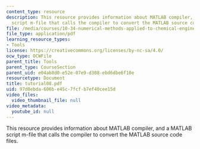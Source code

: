 ```yaml
---
content_type: resource
description: This resource provides information about MATLAB compiler, and a MATLAB
  script m-file that calls the compiler to convert the MATLAB source code files.
file: /media/courses/10-34-numerical-methods-applied-to-chemical-engineering-fall-2005/97d0ebda606be45c7fcfb7ef40cee15d_tutorial08.pdf
file_type: application/pdf
learning_resource_types:
- Tools
license: https://creativecommons.org/licenses/by-nc-sa/4.0/
ocw_type: OCWFile
parent_title: Tools
parent_type: CourseSection
parent_uid: e04ab8d0-e52e-07e9-d308-ebd6dbe6f10e
resourcetype: Document
title: tutorial08.pdf
uid: 97d0ebda-606b-e45c-7fcf-b7ef40cee15d
video_files:
  video_thumbnail_file: null
video_metadata:
  youtube_id: null
---
```

This resource provides information about MATLAB compiler, and a MATLAB script m-file that calls the compiler to convert the MATLAB source code files.